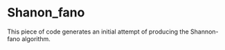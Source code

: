 # Shanon_fano
This piece of code generates an initial attempt of producing the Shannon-fano algorithm.
